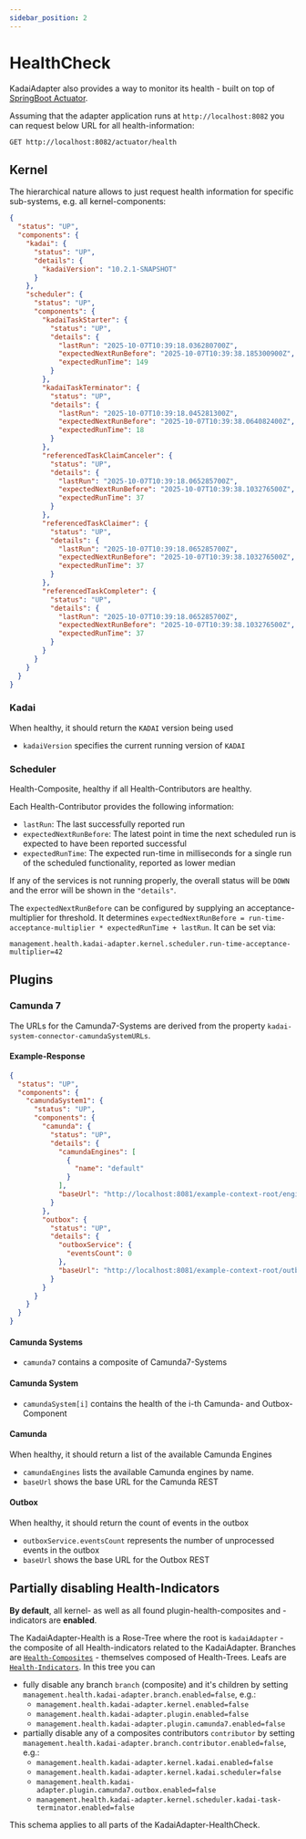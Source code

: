 ```yaml
---
sidebar_position: 2
---
```


# HealthCheck

KadaiAdapter also provides a way to monitor its health - built on top
of [SpringBoot Actuator](https://docs.spring.io/spring-boot/reference/actuator/index.html).

Assuming that the adapter application runs at `http://localhost:8082` you can request below URL for
all health-information:

```
GET http://localhost:8082/actuator/health
```

## Kernel

The hierarchical nature allows to just request health information for specific sub-systems, e.g. all
kernel-components:

```json title="GET http://localhost:8082/actuator/health/kadaiAdapter/kernel"
{
  "status": "UP",
  "components": {
    "kadai": {
      "status": "UP",
      "details": {
        "kadaiVersion": "10.2.1-SNAPSHOT"
      }
    },
    "scheduler": {
      "status": "UP",
      "components": {
        "kadaiTaskStarter": {
          "status": "UP",
          "details": {
            "lastRun": "2025-10-07T10:39:18.036280700Z",
            "expectedNextRunBefore": "2025-10-07T10:39:38.185300900Z",
            "expectedRunTime": 149
          }
        },
        "kadaiTaskTerminator": {
          "status": "UP",
          "details": {
            "lastRun": "2025-10-07T10:39:18.045281300Z",
            "expectedNextRunBefore": "2025-10-07T10:39:38.064082400Z",
            "expectedRunTime": 18
          }
        },
        "referencedTaskClaimCanceler": {
          "status": "UP",
          "details": {
            "lastRun": "2025-10-07T10:39:18.065285700Z",
            "expectedNextRunBefore": "2025-10-07T10:39:38.103276500Z",
            "expectedRunTime": 37
          }
        },
        "referencedTaskClaimer": {
          "status": "UP",
          "details": {
            "lastRun": "2025-10-07T10:39:18.065285700Z",
            "expectedNextRunBefore": "2025-10-07T10:39:38.103276500Z",
            "expectedRunTime": 37
          }
        },
        "referencedTaskCompleter": {
          "status": "UP",
          "details": {
            "lastRun": "2025-10-07T10:39:18.065285700Z",
            "expectedNextRunBefore": "2025-10-07T10:39:38.103276500Z",
            "expectedRunTime": 37
          }
        }
      }
    }
  }
}
```

### Kadai

When healthy, it should return the `KADAI` version being used

- `kadaiVersion` specifies the current running version of `KADAI`

### Scheduler

Health-Composite, healthy if all Health-Contributors are healthy.

Each Health-Contributor provides the following information:

- `lastRun`: The last successfully reported run
- `expectedNextRunBefore`: The latest point in time the next scheduled run is expected to have been
  reported successful
- `expectedRunTime`: The expected run-time in milliseconds for a single run of the scheduled
  functionality, reported as lower median

If any of the services is not running properly, the overall status will be `DOWN` and the error will
be shown in the `"details"`.

The `expectedNextRunBefore` can be configured by supplying an acceptance-multiplier for threshold.
It determines `expectedNextRunBefore = run-time-acceptance-multiplier * expectedRunTime + lastRun`.
It can be set via:

```properties title="application.properties"
management.health.kadai-adapter.kernel.scheduler.run-time-acceptance-multiplier=42
```

## Plugins

### Camunda 7

The URLs for the Camunda7-Systems are derived from the property
`kadai-system-connector-camundaSystemURLs`.

#### Example-Response

```json title="http://localhost:8082/actuator/health/kadaiAdapter/plugin/camunda7"
{
  "status": "UP",
  "components": {
    "camundaSystem1": {
      "status": "UP",
      "components": {
        "camunda": {
          "status": "UP",
          "details": {
            "camundaEngines": [
              {
                "name": "default"
              }
            ],
            "baseUrl": "http://localhost:8081/example-context-root/engine-rest/engine"
          }
        },
        "outbox": {
          "status": "UP",
          "details": {
            "outboxService": {
              "eventsCount": 0
            },
            "baseUrl": "http://localhost:8081/example-context-root/outbox-rest"
          }
        }
      }
    }
  }
}
```

#### Camunda Systems

- `camunda7` contains a composite of Camunda7-Systems

#### Camunda System

- `camundaSystem[i]` contains the health of the i-th Camunda- and Outbox-Component

#### Camunda

When healthy, it should return a list of the available Camunda Engines

- `camundaEngines` lists the available Camunda engines by name.
- `baseUrl` shows the base URL for the Camunda REST

#### Outbox

When healthy, it should return the count of events in the outbox

- `outboxService.eventsCount` represents the number of unprocessed events in the outbox
- `baseUrl` shows the base URL for the Outbox REST

## Partially disabling Health-Indicators

**By default**, all kernel- as well as all found plugin-health-composites and -indicators are
**enabled**.

The KadaiAdapter-Health is a Rose-Tree where the root is `kadaiAdapter` - the composite of all
Health-indicators related to the KadaiAdapter.
Branches are [
`Health-Composites`](https://docs.spring.io/spring-boot/api/java/org/springframework/boot/actuate/health/CompositeHealthContributor.html) -
themselves composed of Health-Trees.
Leafs are [
`Health-Indicators`](https://docs.spring.io/spring-boot/api/java/org/springframework/boot/actuate/health/HealthIndicator.html).
In this tree you can
- fully disable any branch `branch` (composite) and it's children by setting
  `management.health.kadai-adapter.branch.enabled=false`, e.g.:
    - `management.health.kadai-adapter.kernel.enabled=false`
    - `management.health.kadai-adapter.plugin.enabled=false`
    - `management.health.kadai-adapter.plugin.camunda7.enabled=false`
- partially disable any of a composites contributors `contributor` by setting
  `management.health.kadai-adapter.branch.contributor.enabled=false`, e.g.:
    - `management.health.kadai-adapter.kernel.kadai.enabled=false`
    - `management.health.kadai-adapter.kernel.kadai.scheduler=false`
    - `management.health.kadai-adapter.plugin.camunda7.outbox.enabled=false`
    - `management.health.kadai-adapter.kernel.scheduler.kadai-task-terminator.enabled=false`

This schema applies to all parts of the KadaiAdapter-HealthCheck.
